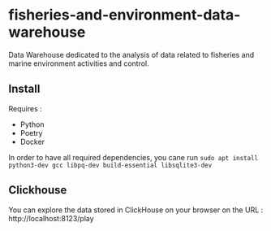 # fisheries-and-environment-data-warehouse
Data Warehouse dedicated to the analysis of data related to fisheries and marine environment activities and control.

## Install
Requires :
* Python
* Poetry
* Docker

In order to have all required dependencies, you cane run `sudo apt install python3-dev gcc libpq-dev build-essential libsqlite3-dev`

## Clickhouse

You can explore the data stored in ClickHouse on your browser on the URL : http://localhost:8123/play